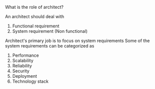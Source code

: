 What is the role of architect?

An architect should deal with
1. Functional requirement
2. System requirement (Non functional)

Architect's primary job is to focus on system requirements
Some of the system requirements can be categorized as

1. Performance
2. Scalability
3. Reliability
4. Security
5. Deployment
6. Technology stack
